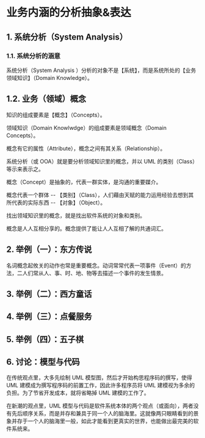 # 业务内涵的分析抽象&表达

## 1. 系统分析（System Analysis）

### 1.1. 系统分析的涵意

系统分析（System Analysis ）分析的对象不是【系统】，而是系统所处的【业务领域知识】（Domain Knowledge）。

## 1.2. 业务（领域）概念

知识的组成要素是【概念】（Concepts）。

领域知识（Domain Knowlwdge）的组成要素是领域概念（Domain Concepts）。

概念有它的属性（Attribute），概念之间有其关系（Relationship）。

系统分析（或 OOA）就是要分析领域知识里的概念，并以 UML 的类别（Class）等示来表示之。

概念（Concept）是抽象的，代表一群实体，是沟通的重要媒介。

概念代表一个群体 -- 【类别】（Class），人们藉由天赋的能力运用经验去想到其所代表的实际东西 -- 【对象】（Object）。

找出领域知识里的概念，就是找出软件系统的对象和类别。

概念是人人互相分享的。概念提供了能让人人互相了解的共通词汇。

## 2. 举例（一）：东方传说

名词概念起攸关的动作也常是重要概念。动词常常代表一项事件（Event）的方法，二人们常从人、事、时、地、物等去描述一个事件的发生情景。

## 3. 举例（二）：西方童话

## 4. 举例（三）：点餐服务

## 5. 举例（四）：五子棋

## 6. 讨论：模型与代码

在传统观点里，大多先绘制 UML 模型图，然后才开始构思程序码的撰写，使得 UML 建模成为撰写程序码的前置工作，因此许多程序员将 UML 建模视为多余的负担。为了节省开发成本，就将省略掉 UML 建模的工作了。

在新潮的观点里，UML 模型与代码是软件系统本体的两个观点（或面向），两者没有先后顺序关系，而是并存和兼具于同一个人的脑海里。这就像两只眼睛看到的景象并存于一个人的脑海里一般，如此才能看到更真实的世界，也能做出最完美的软件系统来。